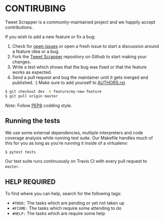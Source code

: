 # CONTIRUBING

Tweet Scrapper is a community-maintained project and we happily accept contributions.

If you wish to add a new feature or fix a bug:

1. Check for [open issues](https://github.com/5hirish/tweet_scrapper/issues) or open a fresh issue to start a discussion around a feature idea or a bug.
2. Fork the [Tweet Scrapper](https://github.com/5hirish/tweet_scrapper) repository on Github to start making your changes.
3. Write a test which shows that the bug was fixed or that the feature works as expected.
4. Send a pull request and bug the maintainer until it gets merged and published. :) Make sure to add yourself to [AUTHORS.rst](/AUTHORS.rst).

```bash 
$ git checkout dev -b feature/my-new-feature 
$ git pull origin master
```
_Note:_ Follow [PEP8](http://docs.python-guide.org/en/latest/writing/style/) codding style.

## Running the tests

We use some external dependencies, multiple interpreters and code coverage analysis while running test suite. Our Makefile handles much of this for you as long as you’re running it inside of a virtualenv:
```bash
$ pytest tests
```
Our test suite runs continuously on Travis CI with every pull request to `master`.

## HELP REQUIRED

To find where you can help, search for the following tags:
* `#TODO:` The tasks which are pending or yet not taken up
* `#FIXME:` The tasks which require some attending to do
* `#HELP:` The tasks which are require some help
